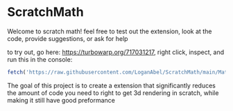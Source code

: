 # ScratchMath

Welcome to scratch math! feel free to test out the extension, look at the code, provide suggestions, or ask for help

to try out, go here: https://turbowarp.org/717031217, right click, inspect, and run this in the console: 
```js
fetch('https://raw.githubusercontent.com/LoganAbel/ScratchMath/main/Math.js').then(r=>r.text()).then(t=>eval(t))
```

The goal of this project is to create a extension that significantly reduces the amount of code you need to right to get 3d rendering in scratch, while making it still have good preformance
